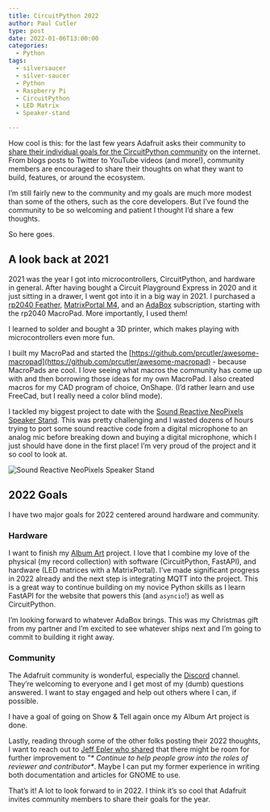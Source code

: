 ```yaml
---
title: CircuitPython 2022
author: Paul Cutler 
type: post 
date: 2022-01-06T13:00:00
categories:
  - Python
tags:
  - silversaucer
  - silver-saucer
  - Python
  - Raspberry Pi
  - CircuitPython
  - LED Matrix
  - Speaker-stand

---
```


How cool is this:  for the last few years Adafruit asks their community to [share their individual goals for the CircuitPython community](https://blog.adafruit.com/2022/01/01/circuitpython-in-2022-circuitpython2022-circuitpython/) on the internet.  From blogs posts to Twitter to YouTube videos (and more!), community members are encouraged to share their thoughts on what they want to build, features, or around the ecosystem.

I’m still fairly new to the community and my goals are much more modest than some of the others, such as the core developers.  But I’ve found the community to be so welcoming and patient I thought I’d share a few thoughts.

So here goes.

## A look back at 2021

2021 was the year I got into microcontrollers, CircuitPython, and hardware in general.  After having bought a Circuit Playground Express in 2020 and it just sitting in a drawer, I went got into it in a big way in 2021.  I purchased a [rp2040 Feather](https://learn.adafruit.com/adafruit-feather-rp2040-pico), [MatrixPortal M4](https://learn.adafruit.com/adafruit-matrixportal-m4), and an [AdaBox](https://www.adafruit.com/adabox/) subscription, starting with the rp2040 MacroPad.  More importantly, I used them!  

I learned to solder and bought a 3D printer, which makes playing with microcontrollers even more fun.

I built my MacroPad and started the [https://github.com/prcutler/awesome-macropad](https://github.com/prcutler/awesome-macropad) - because MacroPads are cool.  I love seeing what macros the community has come up with and then borrowing those ideas for my own MacroPad. I also created macros for my CAD program of choice, OnShape. (I’d rather learn and use FreeCad, but I really need a color blind mode).

I tackled my biggest project to date with the [Sound Reactive NeoPixels Speaker Stand](https://paulcutler.org/project/speakerstand-lights/).  This was pretty challenging and I wasted dozens of hours trying to port some sound reactive code from a digital microphone to an analog mic before breaking down and buying a digital microphone, which I just should have done in the first place!  I’m very proud of the project and it so cool to look at.

![Sound Reactive NeoPixels Speaker Stand](speakerstand-featherwing.gif)

## 2022 Goals

I have two major goals for 2022 centered around hardware and community.

### Hardware

I want to finish my [Album Art](https://github.com/prcutler/silversaucer) project.  I love that I combine my love of the physical (my record collection) with software (CircuitPython, FastAPI), and hardware (LED matrices with a MatrixPortal).  I’ve made significant progress in 2022 already and the next step is integrating MQTT into the project.  This is a great way to continue building on my novice Python skills as I learn FastAPI for the website that powers this (and `asyncio`!) as well as CircuitPython.

I’m looking forward to whatever AdaBox brings.  This was my Christmas gift from my partner and I’m excited to see whatever ships next and I’m going to commit to building it right away.

### Community

The Adafruit community is wonderful, especially the [Discord](https://discord.gg/adafruit) channel.  They’re welcoming to everyone and I get most of my (dumb) questions answered.  I want to stay engaged and help out others where I can, if possible.

I have a goal of going on Show & Tell again once my Album Art project is done.

Lastly, reading through some of the other folks posting their 2022 thoughts, I want to reach out to [Jeff Epler who shared](https://emergent.unpythonic.net/01641354260) that there might be room for further improvement to _”* Continue to help people grow into the roles of reviewer and contributor*_.  Maybe I can put my former experience in writing both documentation and articles for GNOME to use.

That’s it!  A lot to look forward to in 2022.  I think it’s so cool that Adafruit invites community members to share their goals for the year.  




